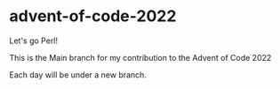 # advent-of-code-2022

Let's go Perl!

This is the Main branch for my contribution to the Advent of Code 2022

Each day will be under a new branch.
